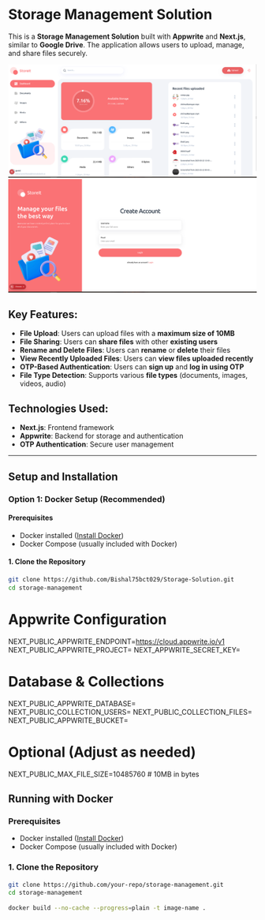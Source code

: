 # **Storage Management Solution**

This is a **Storage Management Solution** built with **Appwrite** and **Next.js**, similar to **Google Drive**. The application allows users to upload, manage, and share files securely.

<img src = "https://github.com/Bishal75bct029/Storage-Solution/blob/master/public/assets/images/projectDemo.png">
<img src = "https://github.com/Bishal75bct029/Storage-Solution/blob/master/public/assets/images/demo2.png">

## **Key Features**:

- **File Upload**: Users can upload files with a **maximum size of 10MB**
- **File Sharing**: Users can **share files** with other **existing users**
- **Rename and Delete Files**: Users can **rename** or **delete** their files
- **View Recently Uploaded Files**: Users can **view files uploaded recently**
- **OTP-Based Authentication**: Users can **sign up** and **log in using OTP**
- **File Type Detection**: Supports various **file types** (documents, images, videos, audio)

## **Technologies Used**:

- **Next.js**: Frontend framework
- **Appwrite**: Backend for storage and authentication
- **OTP Authentication**: Secure user management

---

## **Setup and Installation**

### **Option 1: Docker Setup (Recommended)**

#### **Prerequisites**

- Docker installed ([Install Docker](https://docs.docker.com/get-docker/))
- Docker Compose (usually included with Docker)

#### **1. Clone the Repository**

```bash
git clone https://github.com/Bishal75bct029/Storage-Solution.git
cd storage-management
```

# Appwrite Configuration

NEXT_PUBLIC_APPWRITE_ENDPOINT=https://cloud.appwrite.io/v1
NEXT_PUBLIC_APPWRITE_PROJECT=
NEXT_APPWRITE_SECRET_KEY=

# Database & Collections

NEXT_PUBLIC_APPWRITE_DATABASE=
NEXT_PUBLIC_COLLECTION_USERS=
NEXT_PUBLIC_COLLECTION_FILES=
NEXT_PUBLIC_APPWRITE_BUCKET=

# Optional (Adjust as needed)

NEXT_PUBLIC_MAX_FILE_SIZE=10485760 # 10MB in bytes

## **Running with Docker**

### **Prerequisites**

- Docker installed ([Install Docker](https://docs.docker.com/get-docker/))
- Docker Compose (usually included with Docker)

### **1. Clone the Repository**

```bash
git clone https://github.com/your-repo/storage-management.git
cd storage-management
```

```bash
docker build --no-cache --progress=plain -t image-name .
```
